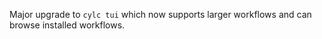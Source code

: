 Major upgrade to `cylc tui` which now supports larger workflows and can browse installed workflows.
